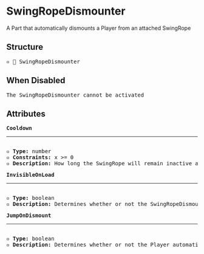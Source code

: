 # SwingRopeDismounter

A Part that automatically dismounts a Player from an attached SwingRope

## Structure
<pre>
▫️ 🔲 SwingRopeDismounter
</pre>

## When Disabled
<pre>
The SwingRopeDismounter cannot be activated
</pre>

## Attributes
<pre>
<b>Cooldown</b>  
<hr>
▫️ <b>Type:</b> number  
▫️ <b>Constraints:</b> x >= 0  
▫️ <b>Description:</b> How long the SwingRope will remain inactive after being activated
</pre>

<pre>
<b>InvisibleOnLoad</b>  
<hr>
▫️ <b>Type:</b> boolean  
▫️ <b>Description:</b> Determines whether or not the SwingRopeDismounter should be invisible when the Tower loads
</pre>

<pre>
<b>JumpOnDismount</b>  
<hr>
▫️ <b>Type:</b> boolean  
▫️ <b>Description:</b> Determines whether or not the Player automatically jumps when dismounted from the rope by the SwingRopeDismounter
</pre>
